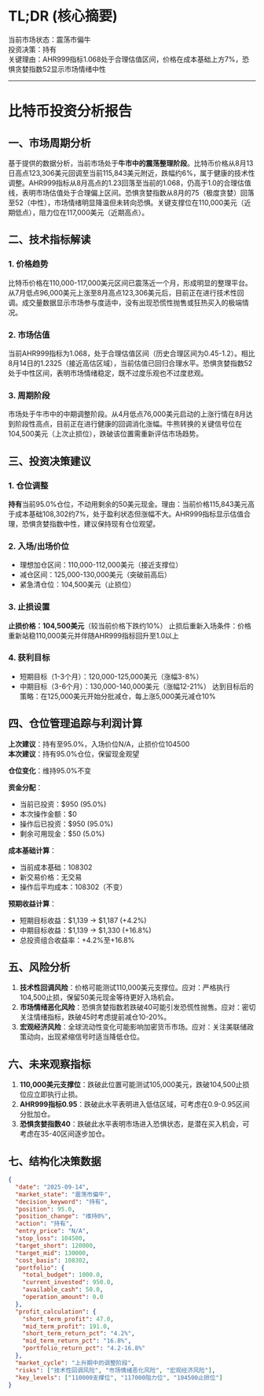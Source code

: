# TL;DR (核心摘要)
当前市场状态：震荡市偏牛  
投资决策：持有  
关键理由：AHR999指标1.068处于合理估值区间，价格在成本基础上方7%，恐惧贪婪指数52显示市场情绪中性

---

# 比特币投资分析报告

## 一、市场周期分析
基于提供的数据分析，当前市场处于**牛市中的震荡整理阶段**。比特币价格从8月13日高点123,306美元回调至当前115,843美元附近，跌幅约6%，属于健康的技术性调整。AHR999指标从8月高点的1.23回落至当前的1.068，仍高于1.0的合理估值线，表明市场估值处于合理偏上区间。恐惧贪婪指数从8月的75（极度贪婪）回落至52（中性），市场情绪明显降温但未转向恐惧。关键支撑位在110,000美元（近期低点），阻力位在117,000美元（近期高点）。

## 二、技术指标解读

### 1. 价格趋势
比特币价格在110,000-117,000美元区间已震荡近一个月，形成明显的整理平台。从7月低点96,000美元上涨至8月高点123,306美元后，目前正在进行技术性回调。成交量数据显示市场参与度适中，没有出现恐慌性抛售或狂热买入的极端情况。

### 2. 市场估值
当前AHR999指标为1.068，处于合理估值区间（历史合理区间为0.45-1.2）。相比8月14日的1.2325（接近高估区域），当前估值已回归合理水平。恐惧贪婪指数52处于中性区间，表明市场情绪稳定，既不过度乐观也不过度悲观。

### 3. 周期阶段
市场处于牛市中的中期调整阶段。从4月低点76,000美元启动的上涨行情在8月达到阶段性高点，目前正在进行健康的回调消化涨幅。牛熊转换的关键信号位在104,500美元（上次止损位），跌破该位置需重新评估市场趋势。

## 三、投资决策建议

### 1. 仓位调整
**持有**当前95.0%仓位，不动用剩余的50美元现金。理由：当前价格115,843美元高于成本基础108,302约7%，处于盈利状态但涨幅不大。AHR999指标显示估值合理，恐惧贪婪指数中性，建议保持现有仓位观望。

### 2. 入场/出场价位
- 理想加仓区间：110,000-112,000美元（接近支撑位）
- 减仓区间：125,000-130,000美元（突破前高后）
- 紧急清仓位：104,500美元（止损位）

### 3. 止损设置
**止损价格：104,500美元**（较当前价格下跌约10%）
止损后重新入场条件：价格重新站稳110,000美元并伴随AHR999指标回升至1.0以上

### 4. 获利目标
- 短期目标（1-3个月）：120,000-125,000美元（涨幅3-8%）
- 中期目标（3-6个月）：130,000-140,000美元（涨幅12-21%）
达到目标后的策略：在125,000美元开始分批减仓，每上涨5,000美元减仓10%

## 四、仓位管理追踪与利润计算

**上次建议**：持有至95.0%，入场价位N/A，止损价位104500  
**本次建议**：持有95.0%仓位，保留现金观望

**仓位变化**：维持95.0%不变

**资金分配**：
- 当前已投资：$950 (95.0%)
- 本次操作金额：$0
- 操作后已投资：$950 (95.0%)
- 剩余可用现金：$50 (5.0%)

**成本基础计算**：
- 当前成本基础：108302
- 新交易价格：无交易
- 操作后平均成本：108302（不变）

**预期收益计算**：
- 短期目标收益：$1,139 → $1,187 (+4.2%)
- 中期目标收益：$1,139 → $1,330 (+16.8%)
- 总投资组合收益率：+4.2%至+16.8%

## 五、风险分析

1. **技术性回调风险**：价格可能测试110,000美元支撑位。应对：严格执行104,500止损，保留50美元现金等待更好入场机会。
2. **市场情绪恶化风险**：恐惧贪婪指数若跌破40可能引发恐慌性抛售。应对：密切关注情绪指标，跌破45时考虑提前减仓10-20%。
3. **宏观经济风险**：全球流动性变化可能影响加密货币市场。应对：关注美联储政策动向，出现紧缩信号时适当降低仓位。

## 六、未来观察指标

1. **110,000美元支撑位**：跌破此位置可能测试105,000美元，跌破104,500止损位应立即执行止损。
2. **AHR999指标0.95**：跌破此水平表明进入低估区域，可考虑在0.9-0.95区间分批加仓。
3. **恐惧贪婪指数40**：跌破此水平表明市场进入恐惧状态，是潜在买入机会，可考虑在35-40区间逐步加仓。

## 七、结构化决策数据

```json
{
  "date": "2025-09-14",
  "market_state": "震荡市偏牛",
  "decision_keyword": "持有",
  "position": 95.0,
  "position_change": "维持0%",
  "action": "持有",
  "entry_price": "N/A",
  "stop_loss": 104500,
  "target_short": 120000,
  "target_mid": 130000,
  "cost_basis": 108302,
  "portfolio": {
    "total_budget": 1000.0,
    "current_invested": 950.0,
    "available_cash": 50.0,
    "operation_amount": 0.0
  },
  "profit_calculation": {
    "short_term_profit": 47.0,
    "mid_term_profit": 191.0,
    "short_term_return_pct": "4.2%",
    "mid_term_return_pct": "16.8%",
    "portfolio_return_pct": "4.2-16.8%"
  },
  "market_cycle": "上升期中的调整阶段",
  "risks": ["技术性回调风险", "市场情绪恶化风险", "宏观经济风险"],
  "key_levels": ["110000支撑位", "117000阻力位", "104500止损位"]
}
```